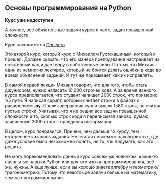 <h2>Основы программирования на Python</h2>
<p><b>Курс уже недоступен</b></p>

<p>А точнее, все обязательные задачи курса и часть задач повышенной сложности.</p>
<p>Курс находится на <a href="https://www.coursera.org/learn/python-osnovy-programmirovaniya">Coursera</a>.</p>
<p>Это второй курс, который курс с Михаилом Густокашиным, который я прошел. 
Должен сказать, что его манера преподавания настраивает на позитивный лад и дает веру в собственные силы. Потому что 
Михаил - один из немногих лекторов, который не боится делать ошибки в коде во время объяснения заданий. И тут же показывает, как их исправлять.</p>
<p>В самой первой лекции Михаил говорит, что для того, чтобы стать джуниором, нужно написать 10.000 строчек кода. 
А за время данного курса предполагается, что студент напишет 2000 строк, что примерно 1/5 пути. Я написал скрипт, 
который считает строки в файлах с раширением <b>.py</b>. После завершения курса вышло 1580 строк, не считая пустые строки. Учитывая, что я не решил все задачи
повышенной сложности и то, сколько строк кода я переписывал заново, думаю, заявленные 2000 строк - правдивая информация.</p>
<p>В целом, курс понравился. Причем, чем дальше по курсу, тем интереснее казались задания. Не считая совсем уж заковыристых, 
где даже условие было невозможно понять, не то, что подумать, как это решить.</p>
<p>Не могу порекомендовать данный курс совсем уж новичкам, какие-то начальные навыки Python или другого языка программирования, 
всё же, нужны. А еще лучше, если вы хорошо знаете алгебру и геометрию/тригонометрию. Потому что некотоыре задачи больше на математику, чем на программирование.</p>
